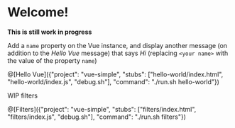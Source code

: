 # Welcome!

**This is still work in progress**

Add a `name` property on the Vue instance, and display another message (on addition to the _Hello Vue_ message) that says _Hi <your name>_ (replacing `<your name>` with the value of the property `name`)

@[Hello Vue]({"project": "vue-simple", "stubs": ["hello-world/index.html", "hello-world/index.js", "debug.sh"], "command": "./run.sh hello-world"})

WIP filters

@[Filters]({"project": "vue-simple", "stubs": ["filters/index.html", "filters/index.js", "debug.sh"], "command": "./run.sh filters"})

